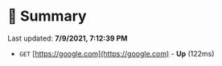 # 📖 Summary
Last updated: **7/9/2021, 7:12:39 PM**

- `GET` [https://google.com](https://google.com) - **Up** (122ms)

